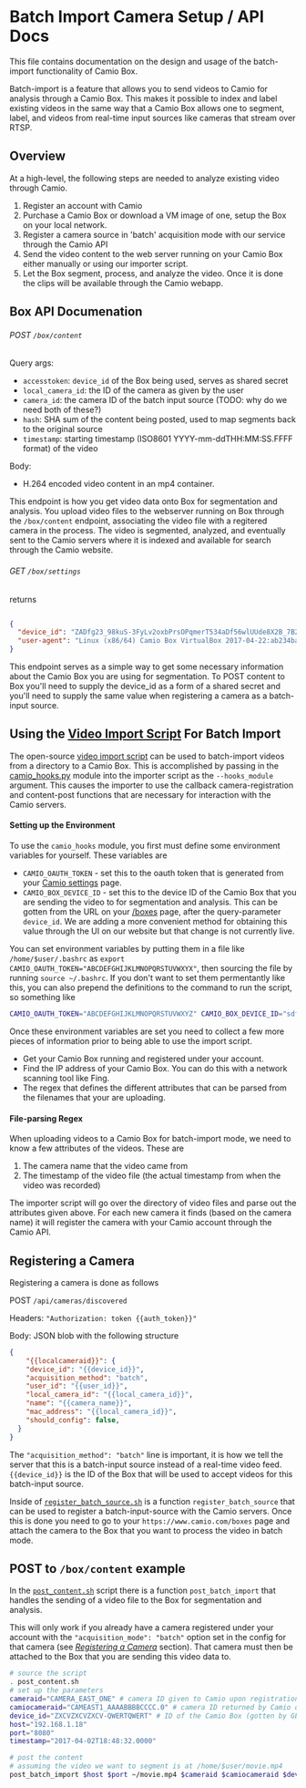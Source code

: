 Batch Import Camera Setup / API Docs
===============================

This file contains documentation on the design and usage of the batch-import functionality of Camio Box.

Batch-import is a feature that allows you to send videos to Camio for analysis through a Camio Box. This makes it possible
to index and label existing videos in the same way that a Camio Box allows one to segment, label, and videos from real-time 
input sources like cameras that stream over RTSP.

## Overview

At a high-level, the following steps are needed to analyze existing video through Camio.

1. Register an account with Camio
2. Purchase a Camio Box or download a VM image of one, setup the Box on your local network.
3. Register a camera source in 'batch' acquisition mode with our service through the Camio API
4. Send the video content to the web server running on your Camio Box either manually or using our importer script.
5. Let the Box segment, process, and analyze the video. Once it is done the clips will be available through the Camio webapp.


## Box API Documenation


###### POST `/box/content`


Query args:

- `accesstoken`: `device_id` of the Box being used, serves as shared secret
- `local_camera_id`: the ID of the camera as given by the user
- `camera_id`: the camera ID of the batch input source (TODO: why do we need both of these?)
- `hash`: SHA sum of the content being posted, used to map segments back to the original source
- `timestamp`: starting timestamp (ISO8601 YYYY-mm-ddTHH:MM:SS.FFFF format) of the video

Body:

- H.264 encoded video content in an mp4 container.

This endpoint is how you get video data onto Box for segmentation and analysis. You upload video files to the webserver running on Box through the
`/box/content` endpoint, associating the video file with a regitered camera in the process. The video is segmented, analyzed, and eventually sent to the Camio
servers where it is indexed and available for search through the Camio website.


###### GET `/box/settings`

returns 

```json

{
  "device_id": "ZADfg23_98kuS-3FyLv2oxbPrsOPqmerT534aDf56wlUUde8X2B_7B2hBv3-t56bk-sRoBVgaonxCMpi4CAmLkvmT0fz",
  "user-agent": "Linux (x86/64) Camio Box VirtualBox 2017-04-22:ab234badsfb293nas9db9f7231arereds",
}
```

This endpoint serves as a simple way to get some necessary information about the Camio Box you are using for segmentation.
To POST content to Box you'll need to supply the device\_id as a form of a shared secret and you'll need to supply the same value
when registering a camera as a batch-input source.

## Using the [Video Import Script](https://github.com/tnc-ca-geo/video-importer) For Batch Import

The open-source [video import script](https://github.com/tnc-ca-geo/video-importer) can be used to batch-import videos from a directory
to a Camio Box. This is accomplished by passing in the [camio_hooks.py](batch_import/camio_hooks.py) module into the importer script as
the `--hooks_module` argument. This causes the importer to use the callback camera-registration and content-post functions that are necessary
for interaction with the Camio servers.

####  Setting up the Environment

To use the `camio_hooks` module, you first must define some environment variables for yourself. These variables are

 - `CAMIO_OAUTH_TOKEN` - set this to the oauth token that is generated from your [Camio settings](https://www.camio.com/settings/integrations) page.
 - `CAMIO_BOX_DEVICE_ID` - set this to the device ID of the Camio Box that you are sending the video to for segmentation and analysis. This can be gotten from the URL 
   on your [/boxes](https://www.camio.com/boxes) page, after the query-parameter `device_id`. We are adding a more convenient method for obtaining this value through
   the UI on our website but that change is not currently live.

You can set environment variables by putting them in a file like `/home/$user/.bashrc` as `export CAMIO_OAUTH_TOKEN="ABCDEFGHIJKLMNOPQRSTUVWXYX"`, then sourcing the file
by running `source ~/.bashrc`. If you don't want to set them permentantly like this, you can also prepend the definitions to the command to run the script, so something like

```bash
CAMIO_OAUTH_TOKEN="ABCDEFGHIJKLMNOPQRSTUVWXYZ" CAMIO_BOX_DEVICE_ID="sdfsdfsdfsdfsdfsdfsdf" python importer.py $args
```

Once these environment variables are set you need to collect a few more pieces of information prior to being able to use the import script.
 
 - Get your Camio Box running and registered under your account.
 - Find the IP address of your Camio Box. You can do this with a network scanning tool like Fing.
 - The regex that defines the different attributes that can be parsed from the filenames that your are uploading.

#### File-parsing Regex

When uploading videos to a Camio Box for batch-import mode, we need to know a few attributes of the videos. These are

1. The camera name that the video came from
2. The timestamp of the video file (the actual timestamp from when the video was recorded)

The importer script will go over the directory of video files and parse out the attributes given above. For each new camera it finds (based on the camera name) 
it will register the camera with your Camio account through the Camio API. 

## Registering a Camera

Registering a camera is done as follows

POST `/api/cameras/discovered`

Headers: `"Authorization: token {{auth_token}}"`

Body: JSON blob with the following structure

```json
{
    "{{localcameraid}}": {
    "device_id": "{{device_id}}",
    "acquisition_method": "batch",
    "user_id": "{{user_id}}",
    "local_camera_id": "{{local_camera_id}}",
    "name": "{{camera_name}}",
    "mac_address": "{{local_camera_id}}",
    "should_config": false,
  }
}  
```

The `"acquisition_method": "batch"` line is important, it is how we tell the server that this is a batch-input
source instead of a real-time video feed. `{{device_id}}` is the ID of the Box that will be used to accept videos
for this batch-input source. 


Inside of [`register_batch_source.sh`](batch-import/register_batch_source.sh) is a function `register_batch_source` that can be used to register 
a batch-input-source with the Camio servers. Once this is done you need to go to your 
`https://www.camio.com/boxes` page and attach the camera to the Box that you want to process 
the video in batch mode.


## POST to `/box/content` example

In the [`post_content.sh`](batch-import/post-content.sh) script there is a function `post_batch_import` that handles the sending
of a video file to the Box for segmentation and analysis.

This will only work if you already have a camera registered under your account with the `"acquisition_mode": "batch"` option 
set in the config for that camera (see [*Registering a Camera*](#registering-a-camera) section). That camera must then be attached to the
Box that you are sending this video data to.

```bash
# source the script
. post_content.sh 
# set up the parameters
cameraid="CAMERA_EAST_ONE" # camera ID given to Camio upon registration
camiocameraid="CAMEAST1_AAAABBBBCCCC.0" # camera ID returned by Camio during registration 
device_id="ZXCVZXCVZXCV-QWERTQWERT" # ID of the Camio Box (gotten by GET /box/settings)
host="192.168.1.18"
port="8080"
timestamp="2017-04-02T18:48:32.0000"

# post the content
# assuming the video we want to segment is at /home/$user/movie.mp4
post_batch_import $host $port ~/movie.mp4 $cameraid $camiocameraid $device_id $timestamp
```
